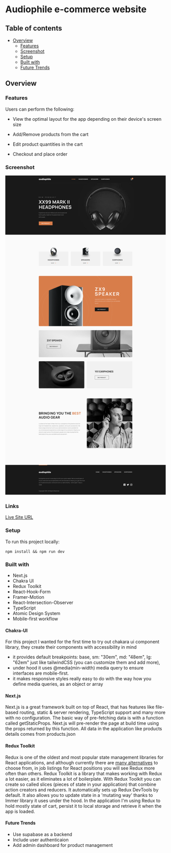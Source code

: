 # Audiophile e-commerce website

## Table of contents

- [Overview](#overview)
  - [Features](#features)
  - [Screenshot](#screenshot)
  - [Setup](#setup)
  - [Built with](#built-with)
  - [Future Trends](#future-trends)

## Overview

### Features

Users can perform the following:

- View the optimal layout for the app depending on their device's screen size

- Add/Remove products from the cart
- Edit product quantities in the cart
- Checkout and place order

### Screenshot

![](./screenshot.png)

### Links

[Live Site URL](https://audiophile-ecommerce-l6rb6uy4f-codingaddos-projects.vercel.app/)

### Setup

To run this project locally:

```
npm install && npm run dev
```

### Built with

- Next.js
- Chakra UI
- Redux Toolkit
- React-Hook-Form
- Framer-Motion
- React-Intersection-Observer
- TypeScript
- Atomic Design System
- Mobile-first workflow


#### Chakra-UI

For this project I wanted for the first time to try out chakara ui component library, they create their components with accessibility in mind

- it provides default breakpoints: base, sm: "30em", md: "48em", lg: "62em" just like tailwindCSS (you can customize them and add more),
- under hood it uses @media(min-width) media query to ensure interfaces are mobile-first.
- it makes responsive styles really easy to do with the way how you define media queries, as an object or array

#### Next.js

Next.js is a great framework built on top of React, that has features like file-based routing, static & server rendering, TypeScript support and many more with no configuration.
The basic way of pre-fetching data is with a function called getStaticProps. Next.js will pre-render the page at build time using the props returned by this function. All data in the application like products details comes from products.json 

#### Redux Toolkit

Redux is one of the oldest and most popular state management libraries for React applications, and although currently there are [many alternatives](https://leerob.io/blog/react-state-management) to choose from, in job listings for React positions you will see Redux more often than others.
Redux Toolkit is a library that makes working with Redux a lot easier, as it eliminates a lot of boilerplate. With Redux Toolkit you can create so called slices (pieces of state in your application) that combine action creators and reducers. It automatically sets up Redux DevTools by default.
It also allows you to update state in a 'mutating way' thanks to Immer library it uses under the hood.
In the application I'm using Redux to hold mostly state of cart, persist it to local storage and retrieve it when the app is loaded.  

#### Future Trends
- Use supabase as a backend 
- Include user authenticaion
- Add admin dashboard for product management

